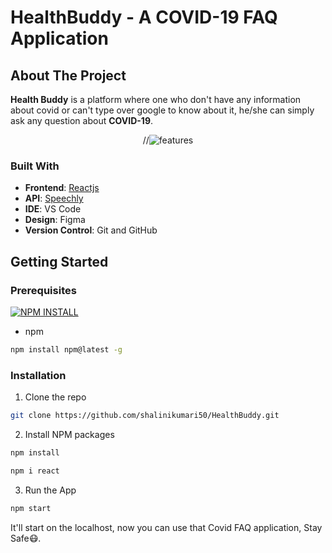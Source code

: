 # HealthBuddy - A COVID-19 FAQ Application


<!-- ABOUT THE PROJECT -->
## About The Project

<b>Health Buddy</b> is a platform where one who don't have any information about covid or can't type over google to know about it, he/she can simply ask any question about <b>COVID-19</b>.
<p align="center">
 //<img src="assets/images/ty.PNG" alt="features" >
</p>

### Built With

- **Frontend**: [Reactjs](https://reactjs.org/)
- **API**: [Speechly](https://www.speechly.com/)
- **IDE**: VS Code
- **Design**: Figma
- **Version Control**: Git and GitHub


<!-- GETTING STARTED -->
## Getting Started

### Prerequisites   
[![NPM INSTALL](http://img.shields.io/badge/npm-install-blue.svg?style=flat&logo=npm)](https://docs.npmjs.com/getting-started/installing-npm-packages-locally) 
* npm
```sh
npm install npm@latest -g
```

### Installation


1. Clone the repo
```sh
git clone https://github.com/shalinikumari50/HealthBuddy.git
```
2. Install NPM packages 
```sh
npm install
```
```sh
npm i react
```

3. Run the App
```sh
npm start
```
It'll start on the localhost, now you can use that Covid FAQ application, Stay Safe😷.
